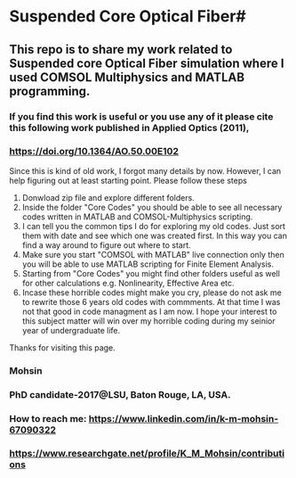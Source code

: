# Suspended Core Optical Fiber#
## This repo is to share my work related to Suspended core Optical Fiber simulation where I used COMSOL Multiphysics and MATLAB programming. 
### If you find this work is useful or you use any of it please cite this following work published in Applied Optics (2011), 
### https://doi.org/10.1364/AO.50.00E102 

Since this is kind of old work, I forgot many details by now. However, I can help figuring out at least starting point. Please follow these steps

 1. Donwload zip file and explore different folders.
 2. Inside the folder "Core Codes" you should be able to see all necessary codes written in MATLAB and COMSOL-Multiphysics scripting.
 3. I can tell you the common tips I do for exploring my old codes. Just sort them with date and see which one was created first. In this way you can find a way around to figure out where to start.
 4. Make sure you start "COMSOL with MATLAB" live connection only then you will be able to use MATLAB scripting for Finite Element Analysis.
 5. Starting from "Core Codes" you might find other folders useful as well for other calculations e.g. Nonlinearity, Effective Area etc.
 6. Incase these horrible codes might make you cry, please do not ask me to rewrite those 6 years old codes with commments. At that time I was not that good in code managment as I am now. I hope your interest to this subject matter will win over my horrible coding during my seinior year of undergraduate life.

Thanks for visiting this page.

### Mohsin
### PhD candidate-2017@LSU, Baton Rouge, LA, USA.
### How to reach me: https://www.linkedin.com/in/k-m-mohsin-67090322
### https://www.researchgate.net/profile/K_M_Mohsin/contributions
